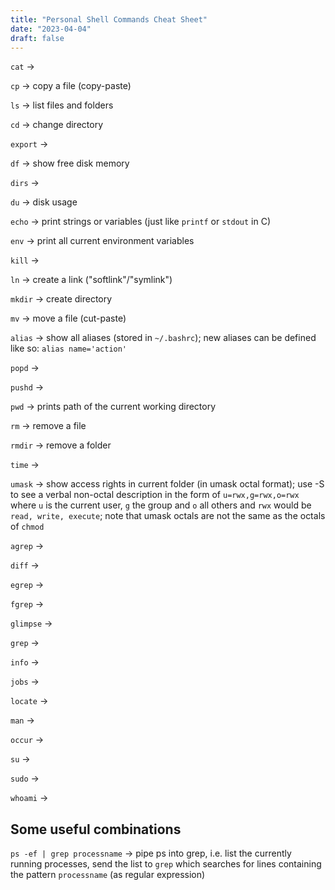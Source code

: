 ```yaml
---
title: "Personal Shell Commands Cheat Sheet"
date: "2023-04-04"
draft: false
---
```



`cat` -> 

`cp` -> copy a file (copy-paste)

`ls` -> list files and folders

`cd` -> change directory

`export` -> 

`df` -> show free disk memory

`dirs` -> 

`du` -> disk usage

`echo` -> print strings or variables (just like `printf` or `stdout` in C)

`env` -> print all current environment variables

`kill` -> 

`ln` -> create a link ("softlink"/"symlink")

`mkdir` -> create directory

`mv` -> move a file (cut-paste)

`alias` -> show all aliases (stored in `~/.bashrc`); new aliases can be defined like so: `alias name='action'`

`popd` -> 

`pushd` -> 

`pwd` -> prints path of the current working directory

`rm` -> remove a file

`rmdir` -> remove a folder

`time` -> 

`umask` -> show access rights in current folder (in umask octal format); use -S to see a verbal non-octal description in the form of `u=rwx,g=rwx,o=rwx` where `u` is the current user, `g` the group and `o` all others and `rwx` would be `read, write, execute`; note that umask octals are not the same as the octals of `chmod`  


`agrep` -> 

`diff` -> 

`egrep` -> 

`fgrep` -> 

`glimpse` -> 

`grep` -> 

`info` -> 

`jobs` -> 

`locate` -> 

`man` -> 

`occur` -> 

`su` -> 

`sudo` -> 

`whoami` ->

## Some useful combinations

`ps -ef | grep processname` -> pipe ps into grep, i.e. list the currently running processes, send the list to `grep` which searches for lines containing the pattern `processname` (as regular expression)